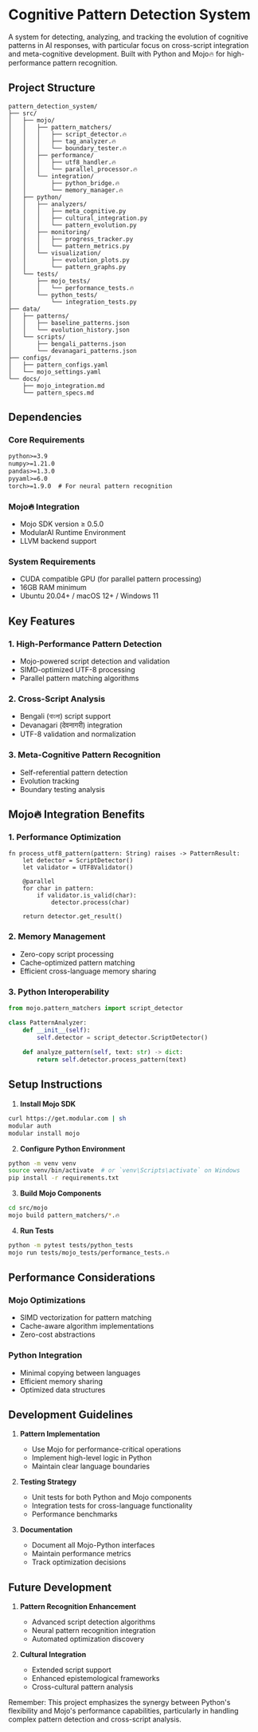 # Cognitive Pattern Detection System

A system for detecting, analyzing, and tracking the evolution of cognitive patterns in AI responses, with particular focus on cross-script integration and meta-cognitive development. Built with Python and Mojo🔥 for high-performance pattern recognition.

## Project Structure
```
pattern_detection_system/
├── src/
│   ├── mojo/
│   │   ├── pattern_matchers/
│   │   │   ├── script_detector.🔥
│   │   │   ├── tag_analyzer.🔥
│   │   │   └── boundary_tester.🔥
│   │   ├── performance/
│   │   │   ├── utf8_handler.🔥
│   │   │   └── parallel_processor.🔥
│   │   └── integration/
│   │       ├── python_bridge.🔥
│   │       └── memory_manager.🔥
│   ├── python/
│   │   ├── analyzers/
│   │   │   ├── meta_cognitive.py
│   │   │   ├── cultural_integration.py
│   │   │   └── pattern_evolution.py
│   │   ├── monitoring/
│   │   │   ├── progress_tracker.py
│   │   │   └── pattern_metrics.py
│   │   └── visualization/
│   │       ├── evolution_plots.py
│   │       └── pattern_graphs.py
│   └── tests/
│       ├── mojo_tests/
│       │   └── performance_tests.🔥
│       └── python_tests/
│           └── integration_tests.py
├── data/
│   ├── patterns/
│   │   ├── baseline_patterns.json
│   │   └── evolution_history.json
│   └── scripts/
│       ├── bengali_patterns.json
│       └── devanagari_patterns.json
├── configs/
│   ├── pattern_configs.yaml
│   └── mojo_settings.yaml
└── docs/
    ├── mojo_integration.md
    └── pattern_specs.md
```

## Dependencies

### Core Requirements
```requirements.txt
python>=3.9
numpy>=1.21.0
pandas>=1.3.0
pyyaml>=6.0
torch>=1.9.0  # For neural pattern recognition
```

### Mojo🔥 Integration
- Mojo SDK version ≥ 0.5.0
- ModularAI Runtime Environment
- LLVM backend support

### System Requirements
- CUDA compatible GPU (for parallel pattern processing)
- 16GB RAM minimum
- Ubuntu 20.04+ / macOS 12+ / Windows 11

## Key Features

### 1. High-Performance Pattern Detection
- Mojo-powered script detection and validation
- SIMD-optimized UTF-8 processing
- Parallel pattern matching algorithms

### 2. Cross-Script Analysis
- Bengali (বাংলা) script support
- Devanagari (देवनागरी) integration
- UTF-8 validation and normalization

### 3. Meta-Cognitive Pattern Recognition
- Self-referential pattern detection
- Evolution tracking
- Boundary testing analysis

## Mojo🔥 Integration Benefits

### 1. Performance Optimization
```mojo
fn process_utf8_pattern(pattern: String) raises -> PatternResult:
    let detector = ScriptDetector()
    let validator = UTF8Validator()
    
    @parallel
    for char in pattern:
        if validator.is_valid(char):
            detector.process(char)
    
    return detector.get_result()
```

### 2. Memory Management
- Zero-copy script processing
- Cache-optimized pattern matching
- Efficient cross-language memory sharing

### 3. Python Interoperability
```python
from mojo.pattern_matchers import script_detector

class PatternAnalyzer:
    def __init__(self):
        self.detector = script_detector.ScriptDetector()
        
    def analyze_pattern(self, text: str) -> dict:
        return self.detector.process_pattern(text)
```

## Setup Instructions

1. **Install Mojo SDK**
```bash
curl https://get.modular.com | sh
modular auth
modular install mojo
```

2. **Configure Python Environment**
```bash
python -m venv venv
source venv/bin/activate  # or `venv\Scripts\activate` on Windows
pip install -r requirements.txt
```

3. **Build Mojo Components**
```bash
cd src/mojo
mojo build pattern_matchers/*.🔥
```

4. **Run Tests**
```bash
python -m pytest tests/python_tests
mojo run tests/mojo_tests/performance_tests.🔥
```

## Performance Considerations

### Mojo Optimizations
- SIMD vectorization for pattern matching
- Cache-aware algorithm implementations
- Zero-cost abstractions

### Python Integration
- Minimal copying between languages
- Efficient memory sharing
- Optimized data structures

## Development Guidelines

1. **Pattern Implementation**
   - Use Mojo for performance-critical operations
   - Implement high-level logic in Python
   - Maintain clear language boundaries

2. **Testing Strategy**
   - Unit tests for both Python and Mojo components
   - Integration tests for cross-language functionality
   - Performance benchmarks

3. **Documentation**
   - Document all Mojo-Python interfaces
   - Maintain performance metrics
   - Track optimization decisions

## Future Development

1. **Pattern Recognition Enhancement**
   - Advanced script detection algorithms
   - Neural pattern recognition integration
   - Automated optimization discovery

2. **Cultural Integration**
   - Extended script support
   - Enhanced epistemological frameworks
   - Cross-cultural pattern analysis

Remember: This project emphasizes the synergy between Python's flexibility and Mojo's performance capabilities, particularly in handling complex pattern detection and cross-script analysis. 
